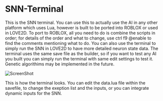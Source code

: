 # SNN-Terminal
This is the SNN terminal. You can use this to actually use the AI in any other platform which uses Lua, however is built to be ported into ROBLOX or used in LOVE2D. To port to ROBLOX, all you need to do is combine the scripts in order; for details of the order and what to change, use ctrl f9 @enable to find the comments mentioning what to do. You can also use the terminal to simply run the SNN in LOVE2D to have more detailed neuron state data. The terminal uses the same save file as the builder, so if you want to test any AI you built you can simply run the terminal with same edit settings to test it. Genetic algorithims may be implemented in the future.

![ScreenShot](https://raw.githubusercontent.com/WaffloidRBX/SNN-Terminal/master/example.png)

This is how the terminal looks. You can edit the data.lua file within the savefile, to change the exeption list and the inputs, or you can integrate dynamic inputs for the SNN.
